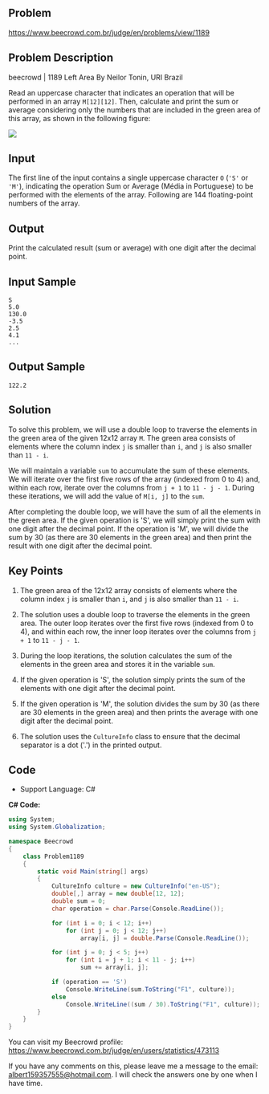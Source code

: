 ## Problem

https://www.beecrowd.com.br/judge/en/problems/view/1189

## Problem Description

beecrowd | 1189
Left Area
By Neilor Tonin, URI Brazil

Read an uppercase character that indicates an operation that will be performed in an array `M[12][12]`. Then, calculate and print the sum or average considering only the numbers that are included in the green area of this array, as shown in the following figure:

![](https://resources.beecrowd.com.br/gallery/images/problems/UOJ_1189.png)

## Input

The first line of the input contains a single uppercase character `O` (`'S'` or `'M'`), indicating the operation Sum or Average (Média in Portuguese) to be performed with the elements of the array. Following are 144 floating-point numbers of the array.

## Output

Print the calculated result (sum or average) with one digit after the decimal point.

## Input Sample

```
S
5.0
130.0
-3.5
2.5
4.1
...
```

## Output Sample

```
122.2
```

## Solution

To solve this problem, we will use a double loop to traverse the elements in the green area of the given 12x12 array `M`. The green area consists of elements where the column index `j` is smaller than `i`, and `j` is also smaller than `11 - i`.

We will maintain a variable `sum` to accumulate the sum of these elements. We will iterate over the first five rows of the array (indexed from 0 to 4) and, within each row, iterate over the columns from `j + 1` to `11 - j - 1`. During these iterations, we will add the value of `M[i, j]` to the `sum`.

After completing the double loop, we will have the sum of all the elements in the green area. If the given operation is 'S', we will simply print the sum with one digit after the decimal point. If the operation is 'M', we will divide the sum by 30 (as there are 30 elements in the green area) and then print the result with one digit after the decimal point.


## Key Points


1. The green area of the 12x12 array consists of elements where the column index `j` is smaller than `i`, and `j` is also smaller than `11 - i`.

2. The solution uses a double loop to traverse the elements in the green area. The outer loop iterates over the first five rows (indexed from 0 to 4), and within each row, the inner loop iterates over the columns from `j + 1` to `11 - j - 1`.

3. During the loop iterations, the solution calculates the sum of the elements in the green area and stores it in the variable `sum`.

4. If the given operation is 'S', the solution simply prints the sum of the elements with one digit after the decimal point.

5. If the given operation is 'M', the solution divides the sum by 30 (as there are 30 elements in the green area) and then prints the average with one digit after the decimal point.

6. The solution uses the `CultureInfo` class to ensure that the decimal separator is a dot ('.') in the printed output.

## Code

- Support Language: C#

**C# Code:**

```csharp
using System;
using System.Globalization;

namespace Beecrowd
{
    class Problem1189
    {
        static void Main(string[] args)
        {
            CultureInfo culture = new CultureInfo("en-US");
            double[,] array = new double[12, 12];
            double sum = 0;
            char operation = char.Parse(Console.ReadLine());

            for (int i = 0; i < 12; i++)
                for (int j = 0; j < 12; j++)
                    array[i, j] = double.Parse(Console.ReadLine());

            for (int j = 0; j < 5; j++)
                for (int i = j + 1; i < 11 - j; i++)
                    sum += array[i, j];

            if (operation == 'S')
                Console.WriteLine(sum.ToString("F1", culture));
            else
                Console.WriteLine((sum / 30).ToString("F1", culture));
        }
    }
}
```

You can visit my Beecrowd profile: https://www.beecrowd.com.br/judge/en/users/statistics/473113

If you have any comments on this, please leave me a message to the email: albert159357555@hotmail.com. 
I will check the answers one by one when I have time.
